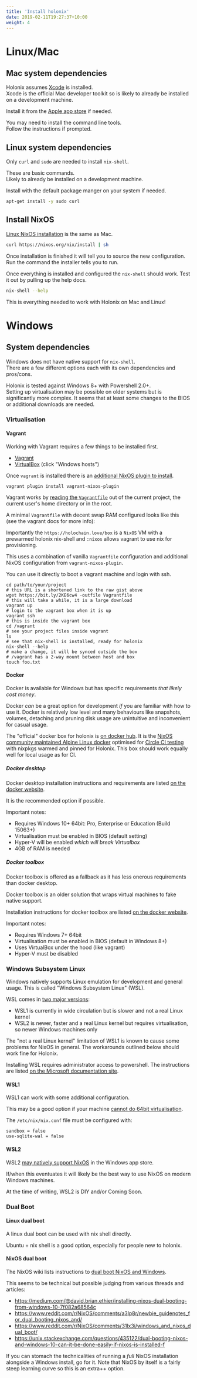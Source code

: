 ```yaml
---
title: 'Install holonix'
date: 2019-02-11T19:27:37+10:00
weight: 4
---
```


# Linux/Mac

## Mac system dependencies

Holonix assumes [Xcode](https://developer.apple.com/xcode/) is installed.  
Xcode is the official Mac developer toolkit so is likely to already be installed on a development machine.

Install it from the [Apple app store](https://apps.apple.com/in/app/xcode/id497799835) if needed.

You may need to install the command line tools.  
Follow the instructions if prompted.

## Linux system dependencies

Only `curl` and `sudo` are needed to install `nix-shell`.

These are basic commands.  
Likely to already be installed on a development machine.

Install with the default package manger on your system if needed.

```bash
apt-get install -y sudo curl
```

## Install NixOS

[Linux NixOS installation](https://nixos.org/nix/download.html) is the same as Mac.

```bash
curl https://nixos.org/nix/install | sh
```

Once installation is finished it will tell you to source the new configuration. Run the command the installer tells you to run.

Once everything is installed and configured the `nix-shell` should work. Test it out by pulling up the help docs.

```bash
nix-shell --help
```

This is everything needed to work with Holonix on Mac and Linux!

# Windows

## System dependencies

Windows does not have native support for `nix-shell`.  
There are a few different options each with its own dependencies and pros/cons.

Holonix is tested against Windows 8+ with Powershell 2.0+.  
Setting up virtualisation may be possible on older systems but is significantly more complex. It seems that at least some changes to the BIOS or additional downloads are needed.

### Virtualisation

#### Vagrant

Working with Vagrant requires a few things to be installed first.

- [Vagrant](https://www.vagrantup.com/downloads.html)
- [VirtualBox](https://www.virtualbox.org/wiki/Downloads) (click "Windows hosts")

Once `vagrant` is installed there is an [additional NixOS plugin to install](https://github.com/nix-community/vagrant-nixos-plugin).

```shell
vagrant plugin install vagrant-nixos-plugin
```

Vagrant works by [reading the `Vagrantfile`](https://www.vagrantup.com/docs/vagrantfile/) out of the current project, the current user's home directory or in the root.

A minimal `Vagrantfile` with decent swap RAM configured looks like this (see the vagrant docs for more info):

<script src="https://gist.github.com/thedavidmeister/30ff7b8bdc47f54fe56b3ca17999ac4c.js"></script>

Importantly the `https://holochain.love/box` is a `NixOS` VM with a prewarmed holonix nix-shell and `:nixos` allows vagrant to use nix for provisioning.

This uses a combination of vanilla `Vagrantfile` configuration and additional NixOS configuration from `vagrant-nixos-plugin`.

You can use it directly to boot a vagrant machine and login with ssh.

```shell
cd path/to/your/project
# this URL is a shortened link to the raw gist above
wget https://bit.ly/2KE6cw4 -outfile Vagrantfile
# this will take a while, it is a large download
vagrant up
# login to the vagrant box when it is up
vagrant ssh
# this is inside the vagrant box
cd /vagrant
# see your project files inside vagrant
ls
# see that nix-shell is installed, ready for holonix
nix-shell --help
# make a change, it will be synced outside the box
# /vagrant has a 2-way mount between host and box
touch foo.txt
```

#### Docker

Docker is available for Windows but has specific requirements *that likely cost money*.

Docker *can* be a great option for development *if* you are familiar with how to use it. Docker is relatively low level and many behaviours like snapshots, volumes, detaching and pruning disk usage are unintuitive and inconvenient for casual usage.

The "official" docker box for holonix is [on docker hub](https://hub.docker.com/r/holochain/holonix). It is the [NixOS community maintained Alpine Linux docker](https://github.com/nix-community/docker-nix) optimised for [Circle CI testing](https://hub.docker.com/r/nixorg/nix) with nixpkgs warmed and pinned for Holonix. This box should work equally well for local usage as for CI.

##### Docker desktop

Docker desktop installation instructions and requirements are listed [on the docker website](https://docs.docker.com/docker-for-windows/install/).

It is the recommended option if possible.

Important notes:

- Requires Windows 10+ 64bit: Pro, Enterprise or Education (Build 15063+)
- Virtualisation must be enabled in BIOS (default setting)
- Hyper-V will be enabled *which will break Virtualbox*
- 4GB of RAM is needed

##### Docker toolbox

Docker toolbox is offered as a fallback as it has less onerous requirements than docker desktop.

Docker toolbox is an older solution that wraps virtual machines to fake native support.

Installation instructions for docker toolbox are listed [on the docker website](https://docs.docker.com/toolbox/toolbox_install_windows/).

Important notes:

- Requires Windows 7+ 64bit
- Virtualisation must be enabled in BIOS (default in Windows 8+)
- Uses VirtualBox under the hood (like vagrant)
- Hyper-V must be disabled

### Windows Subsystem Linux

Windows natively supports Linux emulation for development and general usage. This is called "Windows Subsystem Linux" (WSL).

WSL comes in [two major versions](https://devblogs.microsoft.com/commandline/announcing-wsl-2/):

- WSL1 is currently in wide circulation but is slower and not a real Linux kernel
- WSL2 is newer, faster and a real Linux kernel but requires virtualisation, so newer Windows machines only

The "not a real Linux kernel" limitation of WSL1 is known to cause some problems for NixOS in general. The workarounds outlined below should work fine for Holonix.

Installing WSL requires administrator access to powershell. The instructions are listed [on the Microsoft documentation site](https://docs.microsoft.com/en-us/windows/wsl/install-win10).

#### WSL1

WSL1 can work with some additional configuration.

This may be a good option if your machine [cannot do 64bit virtualisation](https://forum.holochain.org/t/im-spinning-up-some-docs-for-holonix-feedback-welcome/451/5?u=thedavidmeister).

The `/etc/nix/nix.conf` file must be configured with:

```
sandbox = false
use-sqlite-wal = false
```

#### WSL2

WSL2 [may natively support NixOS](https://github.com/NixOS/nixpkgs/issues/30391) in the Windows app store.

If/when this eventuates it will likely be the best way to use NixOS on modern Windows machines.

At the time of writing, WSL2 is DIY and/or Coming Soon.

### Dual Boot

#### Linux dual boot

A linux dual boot can be used with nix shell directly.

Ubuntu + nix shell is a good option, especially for people new to holonix.

#### NixOS dual boot

The NixOS wiki lists instructions to [dual boot NixOS and Windows](https://nixos.wiki/wiki/Dual_Booting_NixOS_and_Windows).

This seems to be technical but possible judging from various threads and articles:

- https://medium.com/@david.brian.ethier/installing-nixos-dual-booting-from-windows-10-7f082a68564c
- https://www.reddit.com/r/NixOS/comments/a3lp8r/newbie_guidenotes_for_dual_booting_nixos_and/
- https://www.reddit.com/r/NixOS/comments/31lx3i/windows_and_nixos_dual_boot/
- https://unix.stackexchange.com/questions/435122/dual-booting-nixos-and-windows-10-can-it-be-done-easily-if-nixos-is-installed-f

If you can stomach the technicalities of running a _full_ NixOS installation alongside a Windows install, go for it. Note that NixOS by itself is a fairly steep learning curve so this is an extra++ option.

